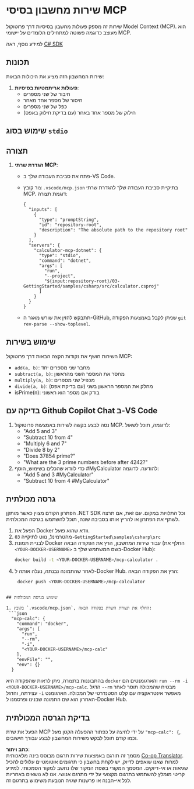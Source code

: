 <!--
CO_OP_TRANSLATOR_METADATA:
{
  "original_hash": "882aae00f1d3f007e20d03b883f44afa",
  "translation_date": "2025-07-13T22:17:28+00:00",
  "source_file": "03-GettingStarted/samples/csharp/README.md",
  "language_code": "he"
}
-->
# שירות מחשבון בסיסי MCP

שירות זה מספק פעולות מחשבון בסיסיות דרך פרוטוקול Model Context (MCP). הוא מעוצב כדוגמה פשוטה למתחילים הלומדים על יישומי MCP.

למידע נוסף, ראה [C# SDK](https://github.com/modelcontextprotocol/csharp-sdk)

## תכונות

שירות המחשבון הזה מציע את היכולות הבאות:

1. **פעולות אריתמטיות בסיסיות**:
   - חיבור של שני מספרים
   - חיסור של מספר אחד מאחר
   - כפל של שני מספרים
   - חילוק של מספר אחד באחר (עם בדיקת חילוק באפס)

## שימוש בסוג `stdio`
  
## תצורה

1. **הגדרת שרתי MCP**:
   - פתח את סביבת העבודה שלך ב-VS Code.
   - צור קובץ `.vscode/mcp.json` בתיקיית סביבת העבודה שלך להגדרת שרתי MCP. דוגמת תצורה:

     ```jsonc
     {
       "inputs": [
         {
           "type": "promptString",
           "id": "repository-root",
           "description": "The absolute path to the repository root"
         }
       ],
       "servers": {
         "calculator-mcp-dotnet": {
           "type": "stdio",
           "command": "dotnet",
           "args": [
             "run",
             "--project",
             "${input:repository-root}/03-GettingStarted/samples/csharp/src/calculator.csproj"
           ]
         }
       }
     }
     ```

   - תתבקש להזין את שורש מאגר ה-GitHub, שניתן לקבל באמצעות הפקודה `git rev-parse --show-toplevel`.

## שימוש בשירות

השירות חושף את נקודות הקצה הבאות דרך פרוטוקול MCP:

- `add(a, b)`: מחבר שני מספרים יחד
- `subtract(a, b)`: מחסר את המספר השני מהראשון
- `multiply(a, b)`: מכפיל שני מספרים
- `divide(a, b)`: מחלק את המספר הראשון בשני (עם בדיקת אפס)
- isPrime(n): בודק אם מספר הוא ראשוני

## בדיקה עם Github Copilot Chat ב-VS Code

1. נסה לבצע בקשה לשירות באמצעות פרוטוקול MCP. לדוגמה, תוכל לשאול:
   - "Add 5 and 3"
   - "Subtract 10 from 4"
   - "Multiply 6 and 7"
   - "Divide 8 by 2"
   - "Does 37854 prime?"
   - "What are the 3 prime numbers before after 4242?"
2. כדי לוודא שהכלים בשימוש, הוסף #MyCalculator להודעה. לדוגמה:
   - "Add 5 and 3 #MyCalculator"
   - "Subtract 10 from 4 #MyCalculator"

## גרסה מכולתית

הפתרון הקודם מצוין כאשר מותקן .NET SDK וכל התלויות במקום. עם זאת, אם תרצה לשתף את הפתרון או להריץ אותו בסביבה שונה, תוכל להשתמש בגרסה המכולתית.

1. הפעל את Docker וודא שהוא פועל.
1. מהטרמינל, נווט לתיקייה `03-GettingStarted\samples\csharp\src`
1. לבניית תמונת Docker עבור שירות המחשבון, הרץ את הפקודה הבאה (החלף את `<YOUR-DOCKER-USERNAME>` בשם המשתמש שלך ב-Docker Hub):
   ```bash
   docker build -t <YOUR-DOCKER-USERNAME>/mcp-calculator .
   ``` 
1. לאחר שהתמונה נבנתה, נעלה אותה ל-Docker Hub. הרץ את הפקודה הבאה:
   ```bash
    docker push <YOUR-DOCKER-USERNAME>/mcp-calculator
  ```

## שימוש בגרסה המכולתית

1. בקובץ `.vscode/mcp.json`, החלף את תצורת השרת בפקודה הבאה:
   ```json
    "mcp-calc": {
      "command": "docker",
      "args": [
        "run",
        "--rm",
        "-i",
        "<YOUR-DOCKER-USERNAME>/mcp-calc"
      ],
      "envFile": "",
      "env": {}
    }
   ```
   בהתבוננות בתצורה, ניתן לראות שהפקודה היא `docker` והארגומנטים הם `run --rm -i <YOUR-DOCKER-USERNAME>/mcp-calc`. הדגל `--rm` מבטיח שהמכולה תוסר לאחר עצירתה, והדגל `-i` מאפשר אינטראקציה עם קלט הסטנדרטי של המכולה. הארגומנט האחרון הוא שם התמונה שבנינו ופרסמנו ל-Docker Hub.

## בדיקת הגרסה המכולתית

הפעל את שרת MCP על ידי לחיצה על כפתור ההפעלה הקטן מעל `"mcp-calc": {`, וכמו קודם תוכל לבקש משירות המחשבון לבצע עבורך חישובים.

**כתב ויתור**:  
מסמך זה תורגם באמצעות שירות תרגום מבוסס בינה מלאכותית [Co-op Translator](https://github.com/Azure/co-op-translator). למרות שאנו שואפים לדיוק, יש לקחת בחשבון כי תרגומים אוטומטיים עלולים להכיל שגיאות או אי-דיוקים. המסמך המקורי בשפת המקור שלו נחשב למקור הסמכותי. למידע קריטי מומלץ להשתמש בתרגום מקצועי על ידי מתרגם אנושי. אנו לא נושאים באחריות לכל אי-הבנה או פרשנות שגויה הנובעת משימוש בתרגום זה.